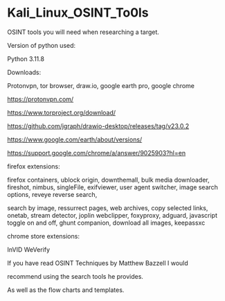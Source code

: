 # Kali_Linux_OSINT_To0ls

OSINT tools you will need when researching a target. 

Version of python used:

Python 3.11.8

Downloads:

Protonvpn, tor browser, draw.io, google earth pro, google chrome

https://protonvpn.com/

https://www.torproject.org/download/

https://github.com/jgraph/drawio-desktop/releases/tag/v23.0.2

https://www.google.com/earth/about/versions/

https://support.google.com/chrome/a/answer/9025903?hl=en

firefox extensions:

firefox containers, ublock origin, downthemall, bulk media downloader, fireshot, nimbus, singleFile, exifviewer, user agent switcher, image search options, reveye reverse search,

search by image, ressurrect pages, web archives, copy selected links, onetab, stream detector, joplin webclipper, foxyproxy, adguard, javascript toggle on and off, ghunt companion, download all images, keepassxc

chrome store extensions:

InVID WeVerify


If you have read OSINT Techniques by Matthew Bazzell I would 

recommend using the search tools he provides.

As well as the flow charts and templates.
